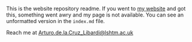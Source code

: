 This is the website repository readme. If you went to [my website](https://adlcruz.github.io/) and got this, something went awry and my page is not available. You can see an unformatted version in the `index.md` file.

Reach me at Arturo.de.la.Cruz_Libardi@lshtm.ac.uk
